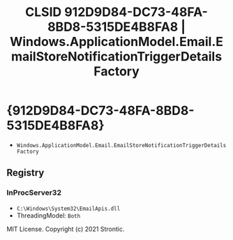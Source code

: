 ﻿---
title: "CLSID 912D9D84-DC73-48FA-8BD8-5315DE4B8FA8 | Windows.ApplicationModel.Email.EmailStoreNotificationTriggerDetails Factory"
excerpt: What is COM-Object CLSID 912D9D84-DC73-48FA-8BD8-5315DE4B8FA8?
---

# {912D9D84-DC73-48FA-8BD8-5315DE4B8FA8}

* `Windows.ApplicationModel.Email.EmailStoreNotificationTriggerDetails Factory`

## Registry


### InProcServer32

* `C:\Windows\System32\EmailApis.dll`
* ThreadingModel: `Both`

MIT License. Copyright (c) 2021 Strontic.


